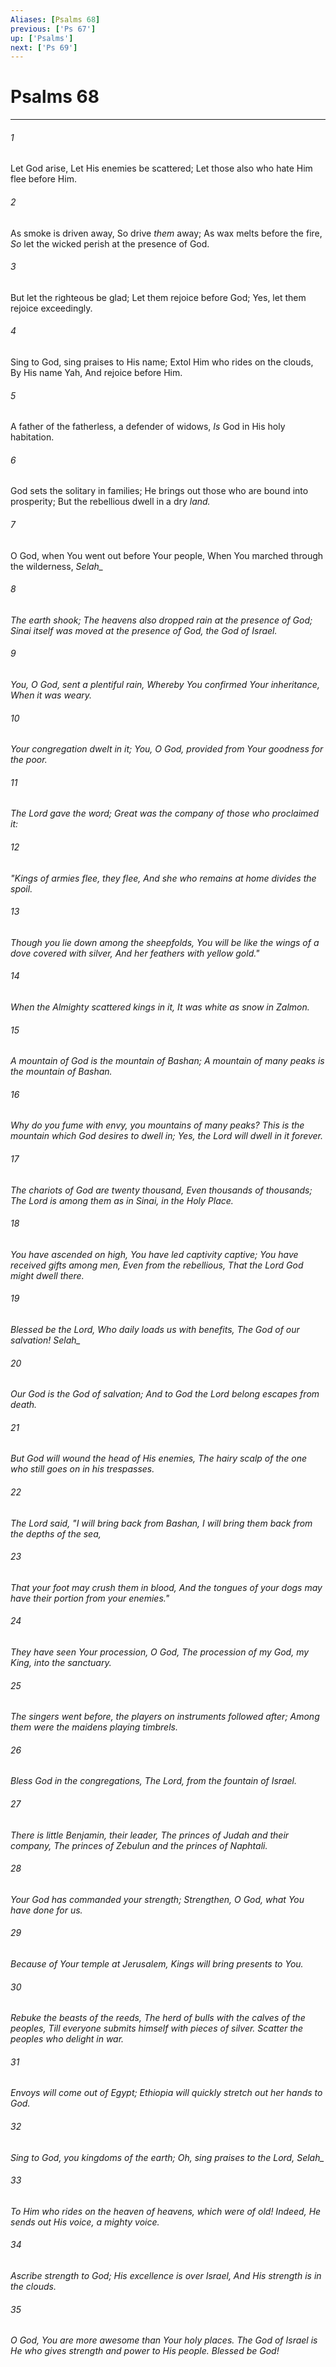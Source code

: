 ```yaml
---
Aliases: [Psalms 68]
previous: ['Ps 67']
up: ['Psalms']
next: ['Ps 69']
---
```

# Psalms 68

***


###### 1 
Let God arise, Let His enemies be scattered; Let those also who hate Him flee before Him. 

###### 2 
As smoke is driven away, So drive _them_ away; As wax melts before the fire, _So_ let the wicked perish at the presence of God. 

###### 3 
But let the righteous be glad; Let them rejoice before God; Yes, let them rejoice exceedingly. 

###### 4 
Sing to God, sing praises to His name; Extol Him who rides on the clouds, By His name Yah, And rejoice before Him. 

###### 5 
A father of the fatherless, a defender of widows, _Is_ God in His holy habitation. 

###### 6 
God sets the solitary in families; He brings out those who are bound into prosperity; But the rebellious dwell in a dry _land._ 

###### 7 
O God, when You went out before Your people, When You marched through the wilderness, <i class="selah">Selah_ 

###### 8 
The earth shook; The heavens also dropped _rain_ at the presence of God; Sinai itself _was moved_ at the presence of God, the God of Israel. 

###### 9 
You, O God, sent a plentiful rain, Whereby You confirmed Your inheritance, When it was weary. 

###### 10 
Your congregation dwelt in it; You, O God, provided from Your goodness for the poor. 

###### 11 
The Lord gave the word; Great _was_ the company of those who proclaimed _it:_ 

###### 12 
"Kings of armies flee, they flee, And she who remains at home divides the spoil. 

###### 13 
Though you lie down among the sheepfolds, _You will be_ like the wings of a dove covered with silver, And her feathers with yellow gold." 

###### 14 
When the Almighty scattered kings in it, It was _white_ as snow in Zalmon. 

###### 15 
A mountain of God _is_ the mountain of Bashan; A mountain _of many_ peaks _is_ the mountain of Bashan. 

###### 16 
Why do you fume with envy, you mountains of _many_ peaks? _This is_ the mountain _which_ God desires to dwell in; Yes, the Lord will dwell _in it_ forever. 

###### 17 
The chariots of God _are_ twenty thousand, _Even_ thousands of thousands; The Lord is among them _as in_ Sinai, in the Holy _Place._ 

###### 18 
You have ascended on high, You have led captivity captive; You have received gifts among men, Even _from_ the rebellious, That the Lord God might dwell _there._ 

###### 19 
Blessed _be_ the Lord, _Who_ daily loads us _with benefits,_ The God of our salvation! <i class="selah">Selah_ 

###### 20 
Our God _is_ the God of salvation; And to God the Lord _belong_ escapes from death. 

###### 21 
But God will wound the head of His enemies, The hairy scalp of the one who still goes on in his trespasses. 

###### 22 
The Lord said, "I will bring back from Bashan, I will bring _them_ back from the depths of the sea, 

###### 23 
That your foot may crush _them_ in blood, And the tongues of your dogs _may have_ their portion from _your_ enemies." 

###### 24 
They have seen Your procession, O God, The procession of my God, my King, into the sanctuary. 

###### 25 
The singers went before, the players on instruments _followed_ after; Among _them were_ the maidens playing timbrels. 

###### 26 
Bless God in the congregations, The Lord, from the fountain of Israel. 

###### 27 
There _is_ little Benjamin, their leader, The princes of Judah _and_ their company, The princes of Zebulun _and_ the princes of Naphtali. 

###### 28 
Your God has commanded your strength; Strengthen, O God, what You have done for us. 

###### 29 
Because of Your temple at Jerusalem, Kings will bring presents to You. 

###### 30 
Rebuke the beasts of the reeds, The herd of bulls with the calves of the peoples, _Till everyone_ submits himself with pieces of silver. Scatter the peoples _who_ delight in war. 

###### 31 
Envoys will come out of Egypt; Ethiopia will quickly stretch out her hands to God. 

###### 32 
Sing to God, you kingdoms of the earth; Oh, sing praises to the Lord, <i class="selah">Selah_ 

###### 33 
To Him who rides on the heaven of heavens, _which were_ of old! Indeed, He sends out His voice, a mighty voice. 

###### 34 
Ascribe strength to God; His excellence _is_ over Israel, And His strength _is_ in the clouds. 

###### 35 
O God, _You are_ more awesome than Your holy places. The God of Israel _is_ He who gives strength and power to _His_ people. Blessed _be_ God!
